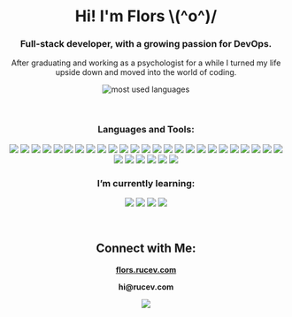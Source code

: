 

<h1 align="center">Hi! I'm Flors   \(^o^)/</h1>
<h3 align="center">Full-stack developer, with a growing passion for DevOps.</h3>

<p align="center">
After graduating and working as a psychologist for a while I turned my life upside down and moved into the world of coding.
</p>

<p align="center"><img align="center" src="https://github-readme-stats.vercel.app/api/top-langs?username=rucev&show_icons=true&locale=en&layout=compact" alt="most used languages" /></p>
</br>
<h3 align="center">Languages and Tools:</h3>
<p align="center">
      <img src="https://img.shields.io/badge/JavaScript-323330?style=for-the-badge&logo=javascript&logoColor=F7DF1E" />
      <img src="https://img.shields.io/badge/TypeScript-007ACC?style=for-the-badge&logo=typescript&logoColor=white" />
      <img src="https://img.shields.io/badge/React-20232A?style=for-the-badge&logo=react&logoColor=61DAFB" />
      <img src="https://img.shields.io/badge/React_Router-CA4245?style=for-the-badge&logo=react-router&logoColor=white" />
      <img src="https://img.shields.io/badge/Vue%20js-35495E?style=for-the-badge&logo=vuedotjs&logoColor=4FC08D" />
      <img src="https://img.shields.io/badge/next%20js-000000?style=for-the-badge&logo=nextdotjs&logoColor=white" />
      <img src="https://img.shields.io/badge/Vite-B73BFE?style=for-the-badge&logo=vite&logoColor=FFD62E" />
      <img src="https://img.shields.io/badge/Node%20js-339933?style=for-the-badge&logo=nodedotjs&logoColor=white" />
      <img src="https://img.shields.io/badge/Express%20js-000000?style=for-the-badge&logo=express&logoColor=white" />
      <img src="https://img.shields.io/badge/Python-FFD43B?style=for-the-badge&logo=python&logoColor=blue" />
      <img src="https://img.shields.io/badge/Go-00ADD8?style=for-the-badge&logo=go&logoColor=white" />
      <img src="https://img.shields.io/badge/MongoDB-4EA94B?style=for-the-badge&logo=mongodb&logoColor=white" />
      <img src="https://img.shields.io/badge/Amazon_AWS-FF9900?style=for-the-badge&logo=amazonaws&logoColor=white" />
      <img src="https://img.shields.io/badge/Docker-2CA5E0?style=for-the-badge&logo=docker&logoColor=white" />
      <img src="https://img.shields.io/badge/Nginx-009639?style=for-the-badge&logo=nginx&logoColor=white" />
      <img src="https://img.shields.io/badge/Vercel-000000?style=for-the-badge&logo=vercel&logoColor=white" />
      <img src="https://img.shields.io/badge/ThreeJs-black?style=for-the-badge&logo=three.js&logoColor=white" />
      <img src="https://img.shields.io/badge/Bootstrap-563D7C?style=for-the-badge&logo=bootstrap&logoColor=white" />
      <img src="https://img.shields.io/badge/Tailwind_CSS-38B2AC?style=for-the-badge&logo=tailwind-css&logoColor=white" />
      <img src="https://img.shields.io/badge/HTML5-E34F26?style=for-the-badge&logo=html5&logoColor=white" />
      <img src="https://img.shields.io/badge/CSS3-1572B6?style=for-the-badge&logo=css3&logoColor=white" />
      <img src="https://img.shields.io/badge/json-5E5C5C?style=for-the-badge&logo=json&logoColor=white" />
      <img src="https://img.shields.io/badge/Markdown-000000?style=for-the-badge&logo=markdown&logoColor=white" />
      <img src="https://img.shields.io/badge/Socket.io-010101?&style=for-the-badge&logo=Socket.io&logoColor=white" />
      <img src="https://img.shields.io/badge/Jest-C21325?style=for-the-badge&logo=jest&logoColor=white" />
      <img src="https://img.shields.io/badge/Jasmine-8A4182?style=for-the-badge&logo=Jasmine&logoColor=white" />
      <img src="https://img.shields.io/badge/Mocha-8D6748?style=for-the-badge&logo=Mocha&logoColor=white" />
      <img src="https://img.shields.io/badge/chai-A30701?style=for-the-badge&logo=chai&logoColor=white" />
      <img src="https://img.shields.io/badge/Insomnia-5849be?style=for-the-badge&logo=Insomnia&logoColor=white" />
      <img src="https://img.shields.io/badge/Postman-FF6C37?style=for-the-badge&logo=Postman&logoColor=white" />
      <img src="https://img.shields.io/badge/Figma-F24E1E?style=for-the-badge&logo=figma&logoColor=white" />
</p>
<h3 align="center">I’m currently learning:</h3>
<p align="center">
      <img src="https://img.shields.io/badge/java-%23ED8B00.svg?style=for-the-badge&logo=openjdk&logoColor=white" />
      <img src="https://img.shields.io/badge/terraform-%235835CC.svg?style=for-the-badge&logo=terraform&logoColor=white" />
      <img src="https://img.shields.io/badge/svelte-%23f1413d.svg?style=for-the-badge&logo=svelte&logoColor=white" />
      <img src="https://img.shields.io/badge/angular-%23DD0031.svg?style=for-the-badge&logo=angular&logoColor=white" />
</p>
</br>
<h2 align="center">Connect with Me:</h2>
<p align="center">
    <a href="https://flors.rucev.com/">
    <b>flors.rucev.com</b>
  </a>
</p>
<p align="center">
    <b>hi@rucev.com</b>
</p>
<p align="center">
    <a href="https://www.linkedin.com/in/flors-rueda">
    <img src="https://img.shields.io/badge/LinkedIn-0077B5?style=for-the-badge&logo=linkedin&logoColor=white" />
  </a>
</p>
<!--<img src="https://github-readme-streak-stats.herokuapp.com/?user=rucev" />-->

